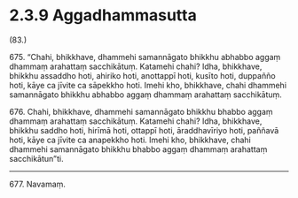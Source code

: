# 2.3.9 Aggadhammasutta

(83.)

675\. “Chahi, bhikkhave, dhammehi samannāgato bhikkhu abhabbo aggaṃ dhammaṃ arahattaṃ sacchikātuṃ. Katamehi chahi? Idha, bhikkhave, bhikkhu assaddho hoti, ahiriko hoti, anottappī hoti, kusīto hoti, duppañño hoti, kāye ca jīvite ca sāpekkho hoti. Imehi kho, bhikkhave, chahi dhammehi samannāgato bhikkhu abhabbo aggaṃ dhammaṃ arahattaṃ sacchikātuṃ.

676\. Chahi, bhikkhave, dhammehi samannāgato bhikkhu bhabbo aggaṃ dhammaṃ arahattaṃ sacchikātuṃ. Katamehi chahi? Idha, bhikkhave, bhikkhu saddho hoti, hirīmā hoti, ottappī hoti, āraddhavīriyo hoti, paññavā hoti, kāye ca jīvite ca anapekkho hoti. Imehi kho, bhikkhave, chahi dhammehi samannāgato bhikkhu bhabbo aggaṃ dhammaṃ arahattaṃ sacchikātun”ti.

---

677\. Navamaṃ.
